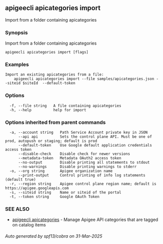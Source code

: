 ## apigeecli apicategories import

Import from a folder containing apicategories

### Synopsis

Import from a folder containing apicategories

```
apigeecli apicategories import [flags]
```

### Examples

```
Import an existing apicategories from a file:
	apigeecli apicategories import --file samples/apicategories.json --siteid $siteId  --default-token
```

### Options

```
  -f, --file string   A file containing apicategories
  -h, --help          help for import
```

### Options inherited from parent commands

```
  -a, --account string   Path Service Account private key in JSON
      --api api          Sets the control plane API. Must be one of prod, autopush or staging; default is prod
      --default-token    Use Google default application credentials access token
      --disable-check    Disable check for newer versions
      --metadata-token   Metadata OAuth2 access token
      --no-output        Disable printing all statements to stdout
      --no-warnings      Disable printing warnings to stderr
  -o, --org string       Apigee organization name
      --print-output     Control printing of info log statements (default true)
  -r, --region string    Apigee control plane region name; default is https://apigee.googleapis.com
  -s, --siteid string    Name or siteid of the portal
  -t, --token string     Google OAuth Token
```

### SEE ALSO

* [apigeecli apicategories](apigeecli_apicategories.md)	 - Manage Apigee API categories that are tagged on catalog items

###### Auto generated by spf13/cobra on 31-Mar-2025
